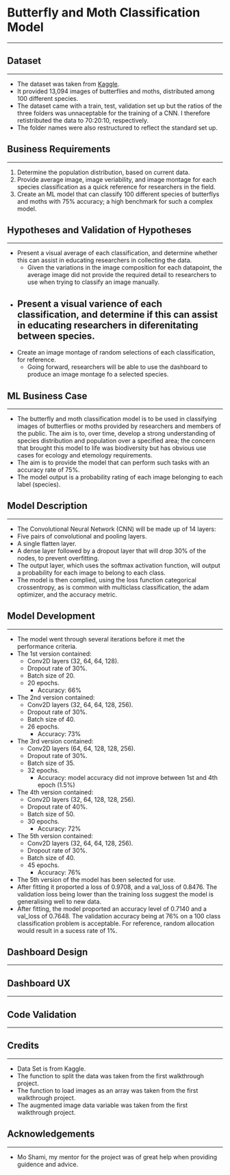 # Butterfly and Moth Classification Model
---

## Dataset
---
- The dataset was taken from [Kaggle](https://www.kaggle.com/datasets/gpiosenka/butterfly-images40-species).
- It provided 13,094 images of butterflies and moths, distributed among 100 different species.
- The dataset came with a train, test, validation set up but the ratios of the three folders was unnaceptable for the training of a CNN. I therefore retistributed the data to 70:20:10, respectively. 
- The folder names were also restructured to reflect the standard set up.

## Business Requirements
---
1. Determine the population distribution, based on current data.
2. Provide average image, image veriability, and image montage for each species classification as a quick reference for researchers in the field.
3. Create an ML model that can classify 100 different species of butterflys and moths with 75% accuracy; a high benchmark for such a complex model.

## Hypotheses and Validation of Hypotheses
---
- Present a visual average of each classification, and determine whether this can assist in educating researchers in collecting the data.
    - Given the variations in the image composition for each datapoint, the average image did not provide the required detail to researchers to use when trying to classify an image manually.
- Present a visual varience of each classification, and determine if this can assist in educating researchers in diferenitating between species.
    - 
- Create an image montage of random selections of each classification, for reference.
    - Going forward, researchers will be able to use the dashboard to produce an image montage fo a selected species.

## ML Business Case
---
- The butterfly and moth classification model is to be used in classifying images of butterflies or moths provided by researchers and members of the public. The aim is to, over time, develop a strong understanding of species distribution and population over a specified area; the concern that brought this model to life was biodiversity but has obvious use cases for ecology and etemology requirements.
- The aim is to provide the model that can perform such tasks with an accuracy rate of 75%.
- The model output is a probability rating of each image belonging to each label (species).

## Model Description
---
- The Convolutional Neural Network (CNN) will be made up of 14 layers:
- Five pairs of convolutional and pooling layers.
- A single flatten layer.
- A dense layer followed by a dropout layer that will drop 30% of the nodes, to prevent overfitting.
- The output layer, which uses the softmax activation function, will output a probability for each image to belong to each class.
- The model is then complied, using the loss function categorical crossentropy, as is common with multiclass classification, the adam optimizer, and the accuracy metric.

## Model Development
---
- The model went through several iterations before it met the performance criteria.
- The 1st version contained:
    - Conv2D layers (32, 64, 64, 128).
    - Dropout rate of 30%.
    - Batch size of 20.
    - 20 epochs.
        - Accuracy: 66%
- The 2nd version contained:
    - Conv2D layers (32, 64, 64, 128, 256).
    - Dropout rate of 30%.
    - Batch size of 40.
    - 26 epochs.
        - Accuracy: 73%
- The 3rd version contained:
    - Conv2D layers (64, 64, 128, 128, 256).
    - Dropout rate of 30%.
    - Batch size of 35.
    - 32 epochs.
        - Accuracy: model accuracy did not improve between 1st and 4th epoch (1.5%)
- The 4th version contained:
    - Conv2D layers (32, 64, 128, 128, 256).
    - Dropout rate of 40%.
    - Batch size of 50.
    - 30 epochs.
        - Accuracy: 72%
- The 5th version contained:
    - Conv2D layers (32, 64, 64, 128, 256).
    - Dropout rate of 30%.
    - Batch size of 40.
    - 45 epochs.
        - Accuracy: 76%
- The 5th version of the model has been selected for use.
- After fitting it proported a loss of 0.9708, and a val_loss of 0.8476. The validation loss being lower than the training loss suggest the model is generalising well to new data.
- After fitting, the model proported an accuracy level of 0.7140 and a val_loss of 0.7648. The validation accuracy being at 76% on a 100 class classification problem is acceptable. For reference, random allocation would result in a sucess rate of 1%.

## Dashboard Design
---

## Dashboard UX
---

## Code Validation
---

## Credits
---
- Data Set is from Kaggle.
- The function to split the data was taken from the first walkthrough project.
- The function to load images as an array was taken from the first walkthrough project.
- The augmented image data variable was taken from the first walkthrough project.

## Acknowledgements 
---
 - Mo Shami, my mentor for the project was of great help when providing guidence and advice.
